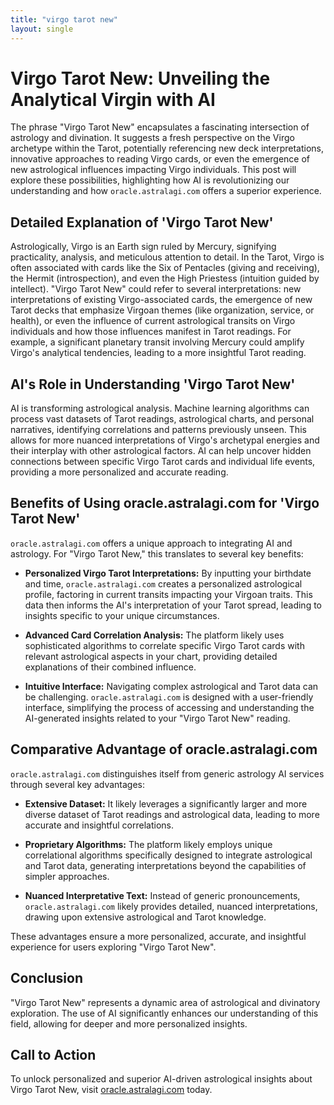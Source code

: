 ```yaml
---
title: "virgo tarot new"
layout: single
---
```


# Virgo Tarot New: Unveiling the Analytical Virgin with AI

The phrase "Virgo Tarot New" encapsulates a fascinating intersection of astrology and divination.  It suggests a fresh perspective on the Virgo archetype within the Tarot, potentially referencing new deck interpretations, innovative approaches to reading Virgo cards, or even the emergence of new astrological influences impacting Virgo individuals. This post will explore these possibilities, highlighting how AI is revolutionizing our understanding and how `oracle.astralagi.com` offers a superior experience.


## Detailed Explanation of 'Virgo Tarot New'

Astrologically, Virgo is an Earth sign ruled by Mercury, signifying practicality, analysis, and meticulous attention to detail. In the Tarot, Virgo is often associated with cards like the Six of Pentacles (giving and receiving), the Hermit (introspection), and even the High Priestess (intuition guided by intellect).  "Virgo Tarot New" could refer to several interpretations:  new interpretations of existing Virgo-associated cards, the emergence of new Tarot decks that emphasize Virgoan themes (like organization, service, or health), or even the influence of current astrological transits on Virgo individuals and how those influences manifest in Tarot readings.  For example, a significant planetary transit involving Mercury could amplify Virgo's analytical tendencies, leading to a more insightful Tarot reading.


## AI's Role in Understanding 'Virgo Tarot New'

AI is transforming astrological analysis.  Machine learning algorithms can process vast datasets of Tarot readings, astrological charts, and personal narratives, identifying correlations and patterns previously unseen.  This allows for more nuanced interpretations of Virgo's archetypal energies and their interplay with other astrological factors. AI can help uncover hidden connections between specific Virgo Tarot cards and individual life events, providing a more personalized and accurate reading.


## Benefits of Using oracle.astralagi.com for 'Virgo Tarot New'

`oracle.astralagi.com` offers a unique approach to integrating AI and astrology. For "Virgo Tarot New," this translates to several key benefits:

* **Personalized Virgo Tarot Interpretations:**  By inputting your birthdate and time, `oracle.astralagi.com` creates a personalized astrological profile, factoring in current transits impacting your Virgoan traits.  This data then informs the AI's interpretation of your Tarot spread, leading to insights specific to your unique circumstances.

* **Advanced Card Correlation Analysis:** The platform likely uses sophisticated algorithms to correlate specific Virgo Tarot cards with relevant astrological aspects in your chart, providing detailed explanations of their combined influence.

* **Intuitive Interface:** Navigating complex astrological and Tarot data can be challenging. `oracle.astralagi.com` is designed with a user-friendly interface, simplifying the process of accessing and understanding the AI-generated insights related to your "Virgo Tarot New" reading.


## Comparative Advantage of oracle.astralagi.com

`oracle.astralagi.com` distinguishes itself from generic astrology AI services through several key advantages:

* **Extensive Dataset:**  It likely leverages a significantly larger and more diverse dataset of Tarot readings and astrological data, leading to more accurate and insightful correlations.

* **Proprietary Algorithms:** The platform likely employs unique correlational algorithms specifically designed to integrate astrological and Tarot data, generating interpretations beyond the capabilities of simpler approaches.

* **Nuanced Interpretative Text:**  Instead of generic pronouncements, `oracle.astralagi.com` likely provides detailed, nuanced interpretations, drawing upon extensive astrological and Tarot knowledge.

These advantages ensure a more personalized, accurate, and insightful experience for users exploring "Virgo Tarot New".


## Conclusion

"Virgo Tarot New" represents a dynamic area of astrological and divinatory exploration.  The use of AI significantly enhances our understanding of this field, allowing for deeper and more personalized insights.


## Call to Action

To unlock personalized and superior AI-driven astrological insights about Virgo Tarot New, visit [oracle.astralagi.com](https://oracle.astralagi.com) today.
